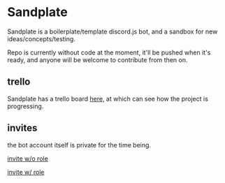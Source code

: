 # Sandplate

Sandplate is a boilerplate/template discord.js bot, and a sandbox for new ideas/concepts/testing.

Repo is currently without code at the moment, it'll be pushed when it's ready, and anyone will be welcome to contribute from then on.

## trello

Sandplate has a trello board [here](https://trello.com/b/nHqrWfYR/sandplate), at which can see how the project is progressing.

## invites

the bot account itself is private for the time being.

[invite w/o role](https://discordapp.com/oauth2/authorize?client_id=642469616932880395&scope=bot)

[invite w/ role](https://discordapp.com/oauth2/authorize?client_id=642469616932880395&scope=bot&permissions=104188992)
